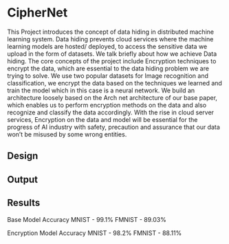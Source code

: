 # CipherNet

This Project introduces the concept of data hiding in distributed machine learning system. Data hiding prevents cloud services where the machine learning models are hosted/ deployed, to access the sensitive data we upload in the form of datasets. We talk briefly about how we achieve Data hiding.  The core concepts of the project include Encryption techniques to encrypt the data, which are essential to the data hiding problem we are trying to solve. We use two popular datasets for Image recognition and classification, we encrypt the data based on the techniques we learned and train the model which in this case is a neural network. We build an architecture loosely based on the Arch net architecture of our base paper, which enables us to perform encryption methods on the data and also recognize and classify the data accordingly. With the rise in cloud server services, Encryption on the data and model will be essential for the progress of AI industry with safety, precaution and assurance that our data won’t be misused by some wrong entities.

## Design

## Output

## Results
Base Model Accuracy MNIST - 99.1% FMNIST - 89.03%

Encryption Model	Accuracy MNIST - 98.2%	FMNIST - 88.11%
